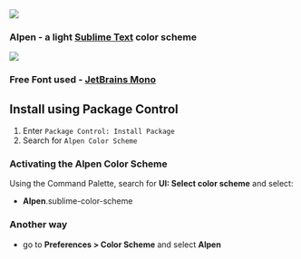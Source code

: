 <img src="img/main.jpg" >

### Alpen - a light [Sublime Text](https://www.sublimetext.com) color scheme ###

<img src="img/code.png" >

### Free Font used - [JetBrains Mono](https://www.jetbrains.com/lp/mono/)

## Install using Package Control

1. Enter `Package Control: Install Package`
2. Search for `Alpen Color Scheme`

### Activating the Alpen Color Scheme ###

Using the Command Palette, search for **UI: Select color scheme** and select:

- **Alpen**.sublime-color-scheme

### Another way ###

- go to **Preferences > Color Scheme** and select **Alpen**